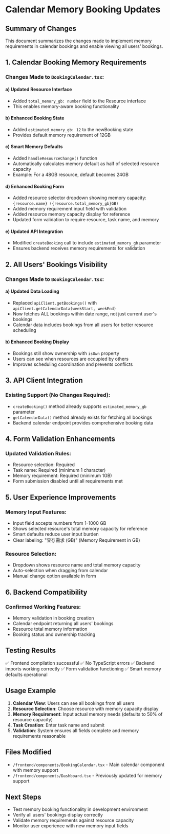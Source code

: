 # Calendar Memory Booking Updates

## Summary of Changes

This document summarizes the changes made to implement memory requirements in calendar bookings and enable viewing all users' bookings.

## 1. Calendar Booking Memory Requirements

### Changes Made to `BookingCalendar.tsx`:

#### a) Updated Resource Interface
- Added `total_memory_gb: number` field to the Resource interface
- This enables memory-aware booking functionality

#### b) Enhanced Booking State
- Added `estimated_memory_gb: 12` to the newBooking state
- Provides default memory requirement of 12GB

#### c) Smart Memory Defaults
- Added `handleResourceChange()` function
- Automatically calculates memory default as half of selected resource capacity
- Example: For a 48GB resource, default becomes 24GB

#### d) Enhanced Booking Form
- Added resource selector dropdown showing memory capacity: `{resource.name} ({resource.total_memory_gb}GB)`
- Added memory requirement input field with validation
- Added resource memory capacity display for reference
- Updated form validation to require resource, task name, and memory

#### e) Updated API Integration
- Modified `createBooking` call to include `estimated_memory_gb` parameter
- Ensures backend receives memory requirements for validation

## 2. All Users' Bookings Visibility

### Changes Made to `BookingCalendar.tsx`:

#### a) Updated Data Loading
- Replaced `apiClient.getBookings()` with `apiClient.getCalendarData(weekStart, weekEnd)`
- Now fetches ALL bookings within date range, not just current user's bookings
- Calendar data includes bookings from all users for better resource scheduling

#### b) Enhanced Booking Display
- Bookings still show ownership with `isOwn` property
- Users can see when resources are occupied by others
- Improves scheduling coordination and prevents conflicts

## 3. API Client Integration

### Existing Support (No Changes Required):
- `createBooking()` method already supports `estimated_memory_gb` parameter
- `getCalendarData()` method already exists for fetching all bookings
- Backend calendar endpoint provides comprehensive booking data

## 4. Form Validation Enhancements

### Updated Validation Rules:
- Resource selection: Required
- Task name: Required (minimum 1 character)
- Memory requirement: Required (minimum 1GB)
- Form submission disabled until all requirements met

## 5. User Experience Improvements

### Memory Input Features:
- Input field accepts numbers from 1-1000 GB
- Shows selected resource's total memory capacity for reference
- Smart defaults reduce user input burden
- Clear labeling: "显存需求 (GB)" (Memory Requirement in GB)

### Resource Selection:
- Dropdown shows resource name and total memory capacity
- Auto-selection when dragging from calendar
- Manual change option available in form

## 6. Backend Compatibility

### Confirmed Working Features:
- Memory validation in booking creation
- Calendar endpoint returning all users' bookings
- Resource total memory information
- Booking status and ownership tracking

## Testing Results

✅ Frontend compilation successful
✅ No TypeScript errors
✅ Backend imports working correctly
✅ Form validation functioning
✅ Smart memory defaults operational

## Usage Example

1. **Calendar View**: Users can see all bookings from all users
2. **Resource Selection**: Choose resource with memory capacity display
3. **Memory Requirement**: Input actual memory needs (defaults to 50% of resource capacity)
4. **Task Creation**: Enter task name and submit
5. **Validation**: System ensures all fields complete and memory requirements reasonable

## Files Modified

- `/frontend/components/BookingCalendar.tsx` - Main calendar component with memory support
- `/frontend/components/Dashboard.tsx` - Previously updated for memory support

## Next Steps

- Test memory booking functionality in development environment
- Verify all users' bookings display correctly
- Validate memory requirements against resource capacity
- Monitor user experience with new memory input fields
